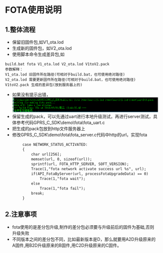 # FOTA使用说明
## 1.整体流程
* 保留旧固件包,如V1_ota.lod
* 生成新的固件包，如V2_ota.lod
* 使用脚本命令生成差异包,如
```
build.bat fota V1_ota.lod V2_ota.lod V1toV2.pack
参数解释：
V1_ota.lod 旧固件所在路径(可相对于build.bat，也可使用绝对路径)
V2_ota.lod 需要更新固件所在路径(可相对于build.bat，也可使用绝对路径)
V1toV2.pack 生成的差异包(放到服务器上的)
```
* 如果没有提示出错，![成功如图](./assets/fota_success.png)
* 保留生成的pack，可以先通过uart进行本地升级测试，再进行server测试，具体参考代码GPRS_C_SDK\demo\fota\fota_uart.c
* 把生成的pack包放到http文件服务器上
* 修改GPRS_C_SDK\demo\fota\fota_server.c代码中http的url，实现fota
```
        case NETWORK_STATUS_ACTIVATED:
        {
            char url[256];
            memset(url, 0, sizeof(url));
            sprintf(url, FOTA_HTTP_SERVER, SOFT_VERSION);
            Trace(1,"fota network activate success url %s", url);
            if(API_FotaByServer(url, processFotaUpgradeData) == 0)
                Trace(1,"fota wait");
            else
                Trace(1,"fota fail");
            break;
        }
```
## 2.注意事项
* fota使用的是差分包升级,制作的差分包必须要与升级前后的固件为基础,否则升级失败
* 不同版本之间的差分包不同，比如最新版本是D，那么就要用A2D升级原来的A固件,用B2D升级原来的B固件,用C2D升级原来的C固件。